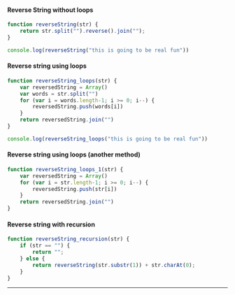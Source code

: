 #### Reverse String without loops 
```javascript
function reverseString(str) {
    return str.split("").reverse().join("");
}

console.log(reverseString("this is going to be real fun"))
```
#### Reverse string using loops
```javascript
function reverseString_loops(str) {
    var reversedString = Array()
    var words = str.split("")
    for (var i = words.length-1; i >= 0; i--) {
        reversedString.push(words[i])
    }
    return reversedString.join("")
}

console.log(reverseString_loops("this is going to be real fun"))
```
#### Reverse string using loops (another method)
```javascript
function reverseString_loops_1(str) {
    var reversedString = Array()
    for (var i = str.length-1; i >= 0; i--) {
        reversedString.push(str[i])
    }
    return reversedString.join("")
}
```
#### Reverse string with recursion 
```javascript
function reverseString_recursion(str) {
    if (str == "") {
        return "";
    } else {
        return reverseString(str.substr(1)) + str.charAt(0);
    }
}
```
---